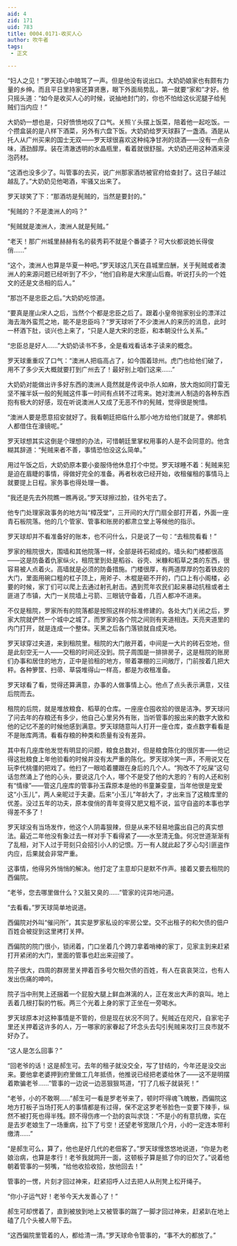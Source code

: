 ```yaml
---
aid: 4
zid: 171
uid: 783
title: 0004.0171-收买人心
author: 吹牛者
tags: 
 - 正文

---
```




  “妇人之见！”罗天球心中暗骂了一声。但是他没有说出口。大奶奶娘家也有颇有力量的乡绅。而且平日里持家还算贤惠，眼下外面局势乱，第一就要“家和”才好。他只摇头道：“如今是收买人心的时候，说抽地封门的，你也不怕给这伙泥腿子给髡贼们当内应！”

  大奶奶一想也是，只好愤愤地叹了口气。关照丫头摆上饭菜，陪着他一起吃饭。一个攒盒装的是八样下酒菜，另外有六盘下饭。大奶奶给罗天球斟了一盏酒。酒是从托人从广州买来的国士无双——罗天球很喜欢这种纯净甘冽的烧酒——没有一点杂味，酒劲醇厚。装在清澈透明的水晶瓶里，看着就很舒服。大奶奶还用这种酒来浸泡药材。

  “这酒也没多少了。叫管事的去买，说广州那家酒坊被官府给查封了。这日子越过越乱了。”大奶奶见他喝酒，牢骚又出来了。

  罗天球笑了下：“那酒坊是髡贼的，当然是要封的。”

  “髡贼的？不是澳洲人的吗？”

  “髡贼就是澳洲人，澳洲人就是髡贼。”

  “老天！那广州城里赫赫有名的裴秀莉不就是个番婆子？可大伙都说她长得俊俏……”

  “这个，澳洲人也算是华夏一种吧。”罗天球这几天在县城里应酬，关于髡贼或者澳洲人的来源问题已经听到了不少，“他们自称是大宋崖山后裔。听说打头的一个姓文的还是文丞相的后人。”

  “那岂不是忠臣之后。”大奶奶吃惊道。

  “要真是崖山宋人之后，当然个个都是忠臣之后了。跟着小皇帝抛家别业的漂洋过海去海外蛮荒之地，能不是忠臣吗？”罗天球听了不少澳洲人的来历的消息，此时一杯酒下肚，谈兴也上来了，“只是人是大宋的忠臣，和本朝没什么关系。”

  “忠臣总是好人……”大奶奶读书不多，全是看戏看话本子读来的概念。

  罗天球重重叹了口气：“澳洲人把临高占了，如今围着琼州。虎门也给他们破了，用不了多少天大概就要打到广州去了！最好别上咱们这来……”

  大奶奶对能做出许多好东西的澳洲人竟然就是传说中杀人如麻，放大炮如同打雷无坚不摧半妖一般的髡贼这件事一时间有点转不过弯来。她对澳洲人制造的各种东西抱有极大的好感，现在听说澳洲人又成了无恶不作的髡贼，觉得很是惋惜。

  “澳洲人要是愿意招安就好了。我看朝廷把临什么那小地方给他们就是了。佛郎机人都借住在濠镜呢。”

  罗天球想其实这倒是个理想的办法，可惜朝廷里掌权用事的人是不会同意的。他含糊其辞道：“髡贼来者不善，事情恐怕没这么简单。”

  用过午饭之后，大奶奶原本要小妾服侍他休息打个中觉。罗天球睡不着：髡贼来犯是迫在眉睫的事情，得做好完全的准备。再者秋收已经开始，收租催租的事情马上就要提上日程。家务事也得处理一番。

  “我还是先去外院瞧一瞧再说。”罗天球擦过脸，往外宅去了。

  他专门处理家政事务的地方叫“樟茂堂”，三开间的大厅门扇全部打开着，外面一座青石板院落。他的几个管家、管事和账房的都肃立堂上等候他的指示。

  罗天球却并不看准备好的账本，也不问什么，只是说了一句：“去租院看看！”

  罗家的租院很大，围墙和其他院落一样，全部是砖石砌成的。墙头和门楼都很高——这是防备着仇家纵火，租院里到处是稻谷、谷壳、米糠和稻草之类的东西，很容易被人点着火。高墙就是必须的防备措施。门楼很厚，有两道厚厚的包着铁皮的大门，里面用碗口粗的杠子顶上，用斧子、木棍是砸不开的，门口上有小阁楼，必要的时候，家丁们可以爬上去通过射孔射击。遇到荒年农民们起来暴动抗租或者土匪进了市镇，大门一关院墙上弓箭、三眼铳守备着，几百人都冲不进来。

  不仅是租院，罗家所有的院落都是按照这样的标准修建的。各处大门关闭之后，罗家大院就俨然一个城中之城了。而罗家的各个院之间则有夹道相连。天亮夹道里的内门打开，就是连成一个整体。天黑之后各门落锁就自成天地。

  罗天球穿过夹道，来到租院里。租院的大门敞开着，中间是一大片的砖石空地，但是此刻空无一人——交租的时间还没到。院子周围是一排排房子，这是租院的账房们办事和居住的地方，正中是验租的地方，带着罩棚的三间敞厅，门前按着几把大秤。各种箩筐、扫帚、草袋堆得山一样高，都是为收租准备。

  罗天球看了看，觉得还算满意，办事的人做事情上心。他点了点头表示满意，又往后院而去。

  租院的后院，就是堆放粮食、稻草的仓库。一座座仓囤收拾的很是洁净。罗天球问了问去年的存粮还有多少，他自己心里另外有账，当听管事的报出来的数字大致和他的记忆不差的时候他感到满意。罗天球随意叫人打开一座仓库，查点数字看看是不是账库两清。看看存粮的种类和质量有没有差异。

  其中有几座库他发觉有明显的问题，粮食总数对，但是粮食陈化的很厉害——他记得这批粮食上年他验看的时候并没有太严重的陈化。罗天球冷笑一声，不用说又在玩李代桃僵的把戏了。他扫了一眼哈着腰跟在身后的几个人。“狗改不了吃屎”这句话忽然涌上了他的心头，要说这几个人，哪个不是受了他的大恩的？有的人还和别有“情缘”——管这几座库的管事孙玉霖原本是他的书童兼娈童，当年他很是宠爱这“小玉儿”，两人亲昵过于夫妻。后来“小玉儿”年龄大了，才出来当了这粮库里的优差。没过五年的功夫，原本俊俏的青年变得又肥又粗不说，监守自盗的本事也学得差不多了！

  罗天球没有当场发作，他这个人阴毒狠辣，但是从来不轻易地露出自己的真实想法。最近二年他没有象过去一样对手下看得紧了——水至清无鱼。何况世道渐渐有了乱相，对下人过于苛刻只会招引小人的记恨。万一有人就此起了歹心勾引匪盗作内应，后果就会非常严重。

  这事情，他得另外悄悄的解决。他打定了主意却只是默不作声。接着又要去租院的西偏院。

  “老爷，您去哪里做什么？又脏又臭的……”管家的诧异地问道。

  “去看看。”罗天球简单地说道。

  西偏院对外叫“催问所”，其实是罗家私设的牢房公堂。交不出租子的和欠债的佃户百姓会被捉到这里拷打关押。

  西偏院的院门很小，锁闭着，门口坐着几个跨刀拿着哨棒的家丁，见家主到来赶紧打开紧闭的大门，里面的管事也赶出来迎接了。

  院子很大，四周的群房里关押着百多号欠租欠债的百姓，有人在哀哀哭泣，也有人发出伤痛的呻吟。

  院子当中刑凳上还捆着一个屁股大腿上鲜血淋漓的人，正在发出大声的哀叫。地上丢着几根打裂的竹板。两三个光着上身的家丁正坐在一旁喝水。

  罗天球原本对这种事情是不管的，但是现在状况不同了。髡贼近在咫尺，自家宅子里还关押着这许多的人，万一哪家的家眷起了坏念头去勾引髡贼来攻打三良市就不好办了。

  “这人是怎么回事？”

  “回老爷的话！这是郝生可。去年的租子就没交全，写了甘结的，今年还是没交出来。要他拿老婆押到府里做工几年抵债，他推说已经把老婆给休了——这不是明摆着欺骗老爷……”管事的一边说一边恶狠狠骂道，“打了几板子就装死！”

  “老爷，小的不敢啊……”郝生可一看是罗老爷来了，顿时吓得魂飞魄散，西偏院这地方打板子当场打死人的事情都是有过得，保不定这罗老爷脸色一变要下辣手，纵然不被打死也得半残。顾不得伤疼一个劲的哀叫求饶：“不是小的有意抗缴，实在是去岁老娘生了一场重病，拉下了亏空！还望老爷宽限几个月，小的一定连本带利缴清……”

  “是郝生可么，算了，他也是好几代的老佃客了。”罗天球慢悠悠地说道，“你是为老娘治病，也算是孝行！老爷我就网开一面，这顿板子算是抵了你的旧欠了。”说着他朝着管事的一努嘴，“给他收拾收拾，放他回去！”

  管事的一愣，片刻才回过神来，赶紧招呼人过去把人从刑凳上松开绳子。

  “你小子运气好！老爷今天大发善心了！”

  郝生可却愣着了，直到被放到地上又被管事的踹了一脚才回过神来，赶紧趴在地上磕了几个头被人带下去。

  “这西偏院里管着的人，都给清一清。”罗天球命令管事的，“事不大的都放了。”


